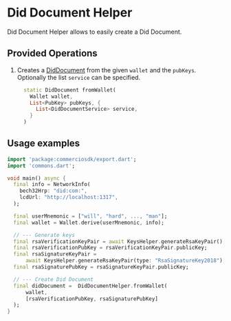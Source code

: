 # Did Document Helper

Did Document Helper allows to easily create a Did Document.

## Provided Operations

1. Creates a [DidDocument](../glossary.md) from the given `wallet` and the `pubKeys`. Optionally the list `service` can be specified.

    ```dart
      static DidDocument fromWallet(
        Wallet wallet,
        List<PubKey> pubKeys, {
          List<DidDocumentService> service,
        }
      )
    ```  

## Usage examples

```dart
import 'package:commerciosdk/export.dart';
import 'commons.dart';

void main() async {
  final info = NetworkInfo(
    bech32Hrp: "did:com:",
    lcdUrl: "http://localhost:1317",
  );

  final userMnemonic = ["will", "hard", ..., "man"];
  final wallet = Wallet.derive(userMnemonic, info);

  // --- Generate keys
  final rsaVerificationKeyPair = await KeysHelper.generateRsaKeyPair();
  final rsaVerificationPubKey = rsaVerificationKeyPair.publicKey;
  final rsaSignatureKeyPair =
      await KeysHelper.generateRsaKeyPair(type: "RsaSignatureKey2018");
  final rsaSignaturePubKey = rsaSignatureKeyPair.publicKey;

  // --- Create Did Document
  final didDocument =  DidDocumentHelper.fromWallet(
      wallet,
      [rsaVerificationPubKey, rsaSignaturePubKey]
  );
}
```
